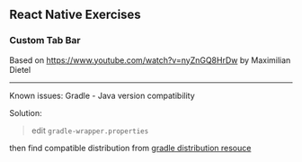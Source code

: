 ## React Native Exercises

### Custom Tab Bar

Based on https://www.youtube.com/watch?v=nyZnGQ8HrDw
by Maximilian Dietel

---

Known issues: Gradle - Java version compatibility

Solution:

> edit `gradle-wrapper.properties`

then find compatible distribution from [gradle distribution resouce](https://services.gradle.org/distributions/)
